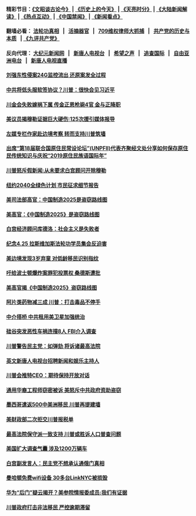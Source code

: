 #### 精彩节目：[《文昭谈古论今》](http://174.138.5.51/wenzhao) | [《历史上的今天》](http://174.138.5.51/today-in-history) | [《天亮时分》](http://174.138.5.51/tianliang) | [《大陆新闻解读》](http://174.138.5.51/ntdtv-comedy) | [《热点互动》](http://174.138.5.51/ntdtv-rdhd)  | [《中国禁闻》](http://174.138.5.51/ntdtv-news) | [《新闻看点》](http://174.138.5.51/news-insight) 

  #### 翻墙必看： [法轮功真相](http://174.138.5.51:10000/videos/truth.html) &nbsp;&nbsp;|&nbsp;&nbsp; [活摘器官](http://174.138.5.51:10000/videos/res/Organs/) &nbsp;&nbsp;|&nbsp;&nbsp; [709维权律师大抓捕](http://174.138.5.51:10000/videos/709/) &nbsp;&nbsp;|&nbsp;&nbsp; [共产党的历史与本质](http://174.138.5.51:10000/videos/ccp.html) &nbsp;&nbsp;| [《九评共产党》](http://174.138.5.51:10000/videos/jiuping/) 

#### 反向代理： [大纪元新闻网](http://174.138.5.51:10080/) &nbsp;&nbsp;|&nbsp;&nbsp; [新唐人电视台](http://174.138.5.51:8000/) &nbsp;&nbsp;|&nbsp;&nbsp; [希望之声](http://174.138.5.51:8200/) &nbsp;&nbsp;|&nbsp;&nbsp; [追查国际](http://174.138.5.51:10010/) &nbsp;&nbsp;|&nbsp;&nbsp; [自由亚洲电台](http://174.138.5.51:9800/) &nbsp;&nbsp;|&nbsp;&nbsp; [新唐人电视直播](http://174.138.5.51/) 

#### [刘强东性侵案24G监控流出 还原案发全过程](../pages/prog203/a102564984.md?t=04260937) 

#### [中共将低头服软签协议？川普：很快会见习近平](../pages/prog203/a102564808.md?t=04260937) 

#### [川金会失败嫁祸下属 传金正恩枪毙4官 金与正降职](../pages/prog203/a102564777.md?t=04260937) 

#### [美议员揭穆勒证据巨大硬伤:125次援引媒体报导](../pages/prog203/a102564671.md?t=04260937) 

#### [左媒专栏作家赴边境考察 转而支持川普筑墙](../pages/prog203/a102564640.md?t=04260937) 

#### [出席“第18届联合国原住民常设论坛”(UNPFII)代表齐聚经文处分享如何保存原住民传统知识与庆祝“2019原住民族语国际年”](../pages/prog203/a102564698.md?t=04260937) 

#### [川普怒斥假新闻:从未要求白宫顾问开除穆勒](../pages/prog203/a102564489.md?t=04260937) 

#### [纽约2040全绿色计划 市民征求细节报告](../pages/prog203/a102564567.md?t=04260937) 

#### [美司法部高官：中国制造2025是盗窃路线图](../pages/prog203/a102564485.md?t=04260937) 

#### [美高官：《中国制造2025》是盗窃路线图](../pages/prog203/a102564382.md?t=04260937) 

#### [白宫经济顾问库德洛：社会主义是失败者](../pages/prog203/a102564336.md?t=04260937) 

#### [纪念4.25 拉斯维加斯法轮功学员集会反迫害](../pages/prog203/a102564305.md?t=04260937) 

#### [美边境发现3岁弃童 对低龄移民识别指纹](../pages/prog203/a102564297.md?t=04260937) 

#### [吁给波士顿爆炸案罪犯投票权 桑德斯遭批](../pages/prog203/a102563805.md?t=04260937) 

#### [美高官揭《中国制造2025》盗窃路线图](../pages/prog203/a102563898.md?t=04260937) 

#### [阿片类药物减三成 川普：打击毒品不停手](../pages/prog203/a102563732.md?t=04260937) 

#### [中介搭桥 中共租用美卫星加强统治](../pages/prog203/a102563734.md?t=04260937) 

#### [硅谷突发恶性车祸连撞8人 FBI介入调查](../pages/prog203/a102563683.md?t=04260937) 

#### [川普警告民主党：如弹劾 将诉诸最高法院](../pages/prog203/a102563620.md?t=04260937) 

#### [英文新唐人电视台招聘新闻和娱乐主持人](../pages/prog203/a102563630.md?t=04260937) 

#### [川普会推特CEO：期待保持开放对话](../pages/prog203/a102563524.md?t=04260937) 

#### [通用华裔工程师窃密被诉 美怒斥中共政府资助盗窃](../pages/prog203/a102563509.md?t=04260937) 

#### [墨西哥遣返500中美洲移民 川普再提建墙](../pages/prog203/a102562992.md?t=04260937) 

#### [美财政部二次拒交川普报税单](../pages/prog203/a102563121.md?t=04260937) 

#### [最高法院保守派一致支持 川普或胜诉人口普查问题](../pages/prog203/a102563004.md?t=04260937) 

#### [美国扩大调查气囊 涉及1200万辆车](../pages/prog203/a102563040.md?t=04260937) 

#### [白宫副发言人：民主党不想承认通俄门真相](../pages/prog203/a102563043.md?t=04260937) 

#### [曼哈顿免费wifi设备 30多台LinkNYC被损毁](../pages/prog203/a102563000.md?t=04260937) 

#### [华为“后门”疑云揭开？美参院情报委成员:我们有证据](../pages/prog203/a102562873.md?t=04260937) 

#### [川普政府打击非法移民 严控逾期滞留](../pages/prog203/a102562868.md?t=04260937) 

